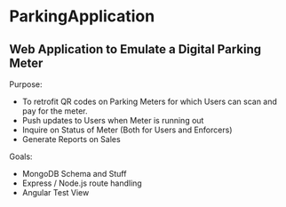 # ParkingApplication

## Web Application to Emulate a Digital Parking Meter

Purpose: 
- To retrofit QR codes on Parking Meters for which Users can scan and pay for the meter.
- Push updates to Users when Meter is running out
- Inquire on Status of Meter (Both for Users and Enforcers)
- Generate Reports on Sales

Goals:
- MongoDB Schema and Stuff
- Express / Node.js route handling
- Angular Test View


